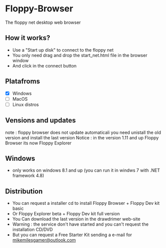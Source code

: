 # Floppy-Browser
The floppy net desktop web browser

## How it works?
- Use a "Start up disk" to connect to the floppy net
- You only need drag and drop the start_net.html file in the browser window
- And click in the connect button

## Platafroms
- [x] Windows
- [ ] MacOS
- [ ] Linux distros

## Vensions and updates
note : floppy browser does not update automaticali you need unistall the old version and install the last version
Notice : in the version 1.11 and up Floppy Browser its now Floppy Explorer

## Windows
- only works on windows 8.1 and up (you can run it in windws 7 with .NET framework 4.8)


## Distribution
- You can request a installer cd to install Floppy Browser + Floppy Dev kit basic
- Or Floppy Explorer beta + Floppy Dev kit full version
- You Can download the last version in the drawdrimer web-site 
- Warning : the service don't have started and you can't request the installation CD/DVD
- But you can request a Free Starter Kit sending a e-mail for mikemilesgamer@outlook.com
